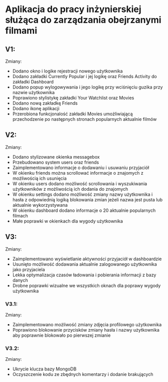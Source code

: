 # **Aplikacja do pracy inżynierskiej służąca do zarządzania obejrzanymi filmami**

## **V1:**
Zmiany:
- Dodano okno i logike rejestracji nowego użytkownika
- Dodano zakładki Currently Popular i jej logikę oraz Friends Activity do zakładki Dashboard
- Dodano popup wylogowywania i jego logikę przy wciśnięciu guzika przy nazwie użytkownika
- Poprawiono stylistykę zakładki Your Watchlist oraz Movies
- Dodano nową zakładkę Friends
- Dodano ikonę aplikacji
- Przerobiona funkcjonalość zakładki Movies umożliwiającą przechodzenie po następnych stronach popularnych aktualnie filmów

## **V2:**
Zmiany:
- Dodano stylizowane okienka messagebox
- Przebudowano system users oraz friends
- Zaimplementowano informacje o dodawaniu i usuwaniu przyjaciół
- W okienku friends można scrollować informacje o znajomych z możliwością ich usunięcia
- W okienku users dodano możliwość scrollowania i wyszukiwania użytkowników z możliwością ich dodania do znajomych
- W okienku settings dodano możliwość zmiany nazwy użytkownika i hasła z odpowiednią logiką blokowania zmian jeżeli nazwa jest pusta lub aktualnie wykorzystywana
- W okienku dashboard dodano informacje o 20 aktualnie popularnych filmach
- Małe poprawki w okienkach dla wygody użytkownika

## **V3:**
Zmiany:
- Zaimplementowano wyświetlanie aktywności przyjaciół w dashboardzie 
- Usunięto możliwość dodawania aktualnie zalogowanego użytkownika jako przyjaciela
- Lekka optymalizacja czasów ładowania i pobierania informacji z bazy danych
- Drobne poprawki wizualne we wszystkich oknach dla poprawy wygody użytkownika
### **V3.1:**
Zmiany:
- Zaimplementowano możliwość zmiany zdjęcia profilowego użytkownika
- Poprawiono blokowanie przycisków zmiany hasła i nazwy użytkownika aby poprawnie blokowało po pierwszej zmianie
### **V3.2:**
Zmiany:
- Ukrycie klucza bazy MongoDB
- Oczyszczenie kodu ze zbędnych komentarzy i dodanie brakujących
